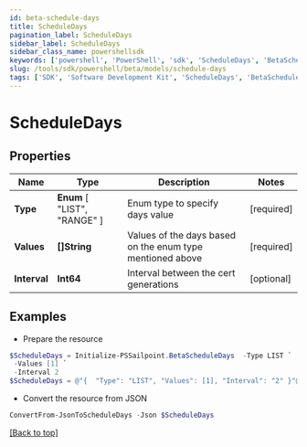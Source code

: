 ```yaml
---
id: beta-schedule-days
title: ScheduleDays
pagination_label: ScheduleDays
sidebar_label: ScheduleDays
sidebar_class_name: powershellsdk
keywords: ['powershell', 'PowerShell', 'sdk', 'ScheduleDays', 'BetaScheduleDays'] 
slug: /tools/sdk/powershell/beta/models/schedule-days
tags: ['SDK', 'Software Development Kit', 'ScheduleDays', 'BetaScheduleDays']
---
```



# ScheduleDays

## Properties

Name | Type | Description | Notes
------------ | ------------- | ------------- | -------------
**Type** |  **Enum** [  "LIST",    "RANGE" ] | Enum type to specify days value | [required]
**Values** | **[]String** | Values of the days based on the enum type mentioned above | [required]
**Interval** | **Int64** | Interval between the cert generations | [optional] 

## Examples

- Prepare the resource
```powershell
$ScheduleDays = Initialize-PSSailpoint.BetaScheduleDays  -Type LIST `
 -Values [1] `
 -Interval 2
$ScheduleDays = @"{  "Type": "LIST", "Values": [1], "Interval": "2" }"@
```

- Convert the resource from JSON
```powershell
ConvertFrom-JsonToScheduleDays -Json $ScheduleDays
```


[[Back to top]](#) 

